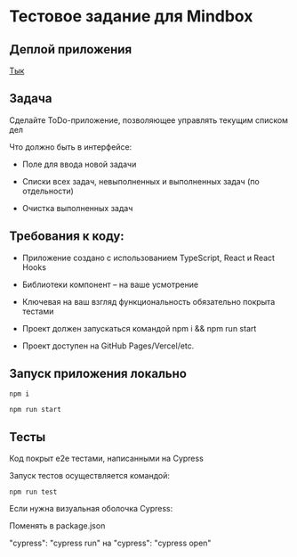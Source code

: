 # Тестовое задание для Mindbox

## Деплой приложения
[Тык](https://todo-mindbox-eta.vercel.app/)

## Задача
Сделайте ToDo-приложение, позволяющее управлять текущим списком дел

Что должно быть в интерфейсе:

* Поле для ввода новой задачи

* Списки всех задач, невыполненных и выполненных задач (по отдельности)
* Очистка выполненных задач

## Требования к коду:

* Приложение создано с использованием TypeScript, React и React Hooks

* Библиотеки компонент – на ваше усмотрение

* Ключевая на ваш взгляд функциональность обязательно покрыта тестами

* Проект должен запускаться командой npm i && npm run start

* Проект доступен на GitHub Pages/Vercel/etc.


## Запуск приложения локально

```
npm i

npm run start
```

## Тесты

Код покрыт e2e тестами, написанными на Cypress

Запуск тестов осуществляется командой:

```
npm run test
```

Если нужна визуальная оболочка Cypress:

Поменять в package.json

"cypress": "cypress run" на "cypress": "cypress open"

